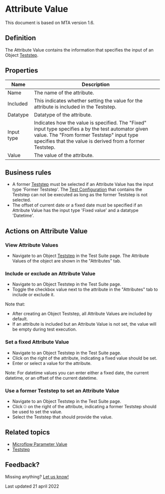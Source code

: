 # Attribute Value

This document is based on MTA version 1.6.

## Definition

The Attribute Value contains the information that specifies the input of an Object [Teststep](teststep).

## Properties
| Name | Description |
| ----------- | ----------- |
| Name | The name of the attribute. |
| Included | This indicates whether setting the value for the attribute is included in the Teststep. |
| Datatype | Datatype of the attribute. |
| Input type | Indicates how the value is specified. The "Fixed" input type specifies a by the test automator given value. The "From former Teststep" input type specifies that the value is derived from a former Teststep. |
| Value | The value of the attribute. |

## Business rules

- A former [Teststep](teststep) must be selected if an Attribute Value has the input type 'Former Teststep'. The [Test Configuration](test-configuration) that contains the Teststep can not be executed as long as the former Teststep is not selected. 
- The offset of current date or a fixed date must be specified if an Attribute Value has the input type 'Fixed value' and a datatype 'Datetime'.

## Actions on Attribute Value

### View Attribute Values
- Navigate to an Object [Teststep](teststep) in the Test Suite page. The Attribute Values of the object are shown in the "Attributes" tab.

### Include or exclude an Attribute Value
- Navigate to an Object Teststep in the Test Suite page.
- Toggle the checkbox value next to the attribute in the "Attributes" tab to include or exclude it.

Note that: 
- After creating an Object Teststep, all Attribute Values are included by default.
- If an attribute is included but an Attribute Value is not set, the value will be empty during test execution.

### Set a fixed Attribute Value 
- Navigate to an Object Teststep in the Test Suite page.
- Click <i class="fas fa-keyboard"></i> on the right of the attribute, indicating a fixed value should be set.
- Enter or select a value for the attribute.

Note: For datetime values you can enter either a fixed date, the current datetime, or an offset of the current datetime.

### Use a former Teststep to set an Attribute Value
- Navigate to an Object Teststep in the Test Suite page.
- Click <svg role="img" viewBox="0 0 512 512" width="2%" height="2%" xmlns="http://www.w3.org/2000/svg"><path fill="currentColor" d="M235.3 132.7c-6.25-6.25-16.38-6.25-22.62 0s-6.25 16.38 0 22.62L313.4 256l-100.7 100.7c-6.25 6.25-6.25 16.38 0 22.62s16.38 6.25 22.62 0l112-112C350.4 264.2 352 260.1 352 256s-1.562-8.188-4.688-11.31L235.3 132.7zM256 0C114.6 0 0 114.6 0 256s114.6 256 256 256s256-114.6 256-256S397.4 0 256 0zM256 480c-123.5 0-224-100.5-224-224s100.5-224 224-224s224 100.5 224 224S379.5 480 256 480z" class=""></path></svg> on the right of the attribute, indicating a former Teststep should be used to set the value.
- Select the Teststep that should provide the value.

## Related topics
- [Microflow Parameter Value](microflow-parameter-value)
- [Teststep](teststep)

## Feedback?
Missing anything? [Let us know!](mailto:support@menditect.com)

Last updated 21 april 2022